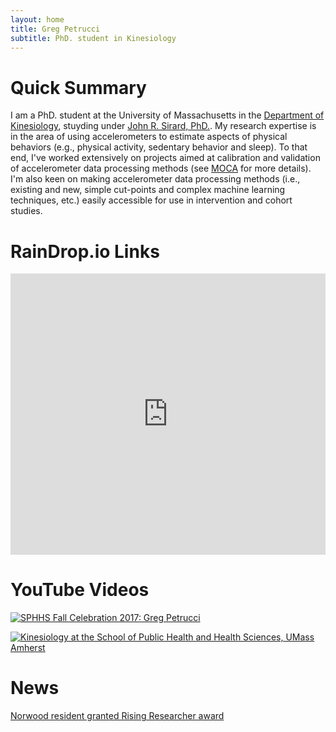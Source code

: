 ```yaml
---
layout: home
title: Greg Petrucci
subtitle: PhD. student in Kinesiology
---
```


# Quick Summary

I am a PhD. student at the University of Massachusetts in the [Department of Kinesiology](https://www.umass.edu/sphhs/kinesiology), stuyding under [John R. Sirard, PhD.](https://blogs.umass.edu/pahl/about-us/bios/john-sirard/). My research expertise is in the area of using accelerometers to estimate aspects of physical behaviors (e.g., physical activity, sedentary behavior and sleep). To that end, I've worked extensively on projects aimed at calibration and validation of accelerometer data processing methods (see [MOCA](https://gregpetrucci.com/moca/) for more details). I'm also keen on making accelerometer data processing methods (i.e., existing and new, simple cut-points and complex machine learning techniques, etc.) easily accessible for use in intervention and cohort studies.  

# RainDrop.io Links
<iframe style="border: 1; width: 100%; height: 450px;" allowfullscreen frameborder="0" src="https://raindrop.io/gpetrucci/social-links-42350973/embed"></iframe>

# YouTube Videos
[![SPHHS Fall Celebration 2017: Greg Petrucci](https://img.youtube.com/vi//0TDji8iK6iw?si=fAUFBsFKozFMezly/default.jpg)](https://youtu.be/0TDji8iK6iw?si=fAUFBsFKozFMezly)

[![Kinesiology at the School of Public Health and Health Sciences, UMass Amherst](https://img.youtube.com/vi/O1NxXq7pszA?si=CTQYDhgCvJYY6j4H/default.jpg)](https://youtu.be/O1NxXq7pszA?si=CTQYDhgCvJYY6j4H)

# News
[Norwood resident granted Rising Researcher award](https://www.wickedlocal.com/story/transcript-bulletin/2016/12/17/norwood-resident-granted-rising-researcher/23980246007)
